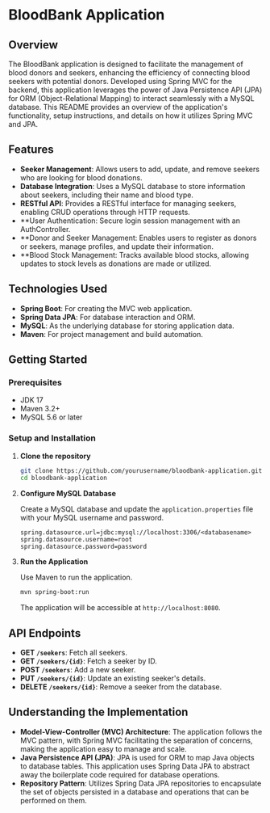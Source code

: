 # BloodBank Application

## Overview

The BloodBank application is designed to facilitate the management of blood donors and seekers, enhancing the efficiency of connecting blood seekers with potential donors. Developed using Spring MVC for the backend, this application leverages the power of Java Persistence API (JPA) for ORM (Object-Relational Mapping) to interact seamlessly with a MySQL database. This README provides an overview of the application's functionality, setup instructions, and details on how it utilizes Spring MVC and JPA.

## Features

- **Seeker Management**: Allows users to add, update, and remove seekers who are looking for blood donations.
- **Database Integration**: Uses a MySQL database to store information about seekers, including their name and blood type.
- **RESTful API**: Provides a RESTful interface for managing seekers, enabling CRUD operations through HTTP requests.
- **User Authentication: Secure login session management with an AuthController.
- **Donor and Seeker Management: Enables users to register as donors or seekers, manage profiles, and update their information.
- **Blood Stock Management: Tracks available blood stocks, allowing updates to stock levels as donations are made or utilized.

## Technologies Used

- **Spring Boot**: For creating the MVC web application.
- **Spring Data JPA**: For database interaction and ORM.
- **MySQL**: As the underlying database for storing application data.
- **Maven**: For project management and build automation.

## Getting Started

### Prerequisites

- JDK 17
- Maven 3.2+
- MySQL 5.6 or later

### Setup and Installation

1. **Clone the repository**

    ```bash
    git clone https://github.com/yourusername/bloodbank-application.git
    cd bloodbank-application
    ```

2. **Configure MySQL Database**

    Create a MySQL database and update the `application.properties` file with your MySQL username and password.

    ```properties
    spring.datasource.url=jdbc:mysql://localhost:3306/<databasename>
    spring.datasource.username=root
    spring.datasource.password=password
    ```

3. **Run the Application**

    Use Maven to run the application.

    ```bash
    mvn spring-boot:run
    ```

    The application will be accessible at `http://localhost:8080`.

## API Endpoints

- **GET `/seekers`**: Fetch all seekers.
- **GET `/seekers/{id}`**: Fetch a seeker by ID.
- **POST `/seekers`**: Add a new seeker.
- **PUT `/seekers/{id}`**: Update an existing seeker's details.
- **DELETE `/seekers/{id}`**: Remove a seeker from the database.

## Understanding the Implementation

- **Model-View-Controller (MVC) Architecture**: The application follows the MVC pattern, with Spring MVC facilitating the separation of concerns, making the application easy to manage and scale.
- **Java Persistence API (JPA)**: JPA is used for ORM to map Java objects to database tables. This application uses Spring Data JPA to abstract away the boilerplate code required for database operations.
- **Repository Pattern**: Utilizes Spring Data JPA repositories to encapsulate the set of objects persisted in a database and operations that can be performed on them.
